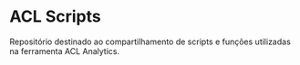 # ACL Scripts
Repositório destinado ao compartilhamento de scripts e funções utilizadas na ferramenta ACL Analytics.
